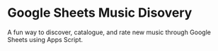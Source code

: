# Google Sheets Music Disovery

A fun way to discover, catalogue, and rate new music through Google Sheets using Apps Script.
